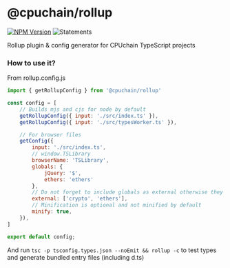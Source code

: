 # @cpuchain/rollup

[![NPM Version](https://img.shields.io/npm/v/@cpuchain/rollup)](https://www.npmjs.com/package/@cpuchain/rollup) ![Statements](https://img.shields.io/badge/statements-70.87%25-brightgreen.svg?style=flat)

Rollup plugin & config generator for CPUchain TypeScript projects

### How to use it?

From rollup.config.js

```js
import { getRollupConfig } from '@cpuchain/rollup'

const config = [
    // Builds mjs and cjs for node by default
    getRollupConfig({ input: './src/index.ts' }),
    getRollupConfig({ input: './src/typesWorker.ts' }),

    // For browser files
    getConfig({
        input: './src/index.ts',
        // window.TSLibrary
        browserName: 'TSLibrary',
        globals: {
            jQuery: '$',
            ethers: 'ethers'
        },
        // Do not forget to include globals as external otherwise they will be bundled
        external: ['crypto', 'ethers'],
        // Minification is optional and not minified by default
        minify: true,
    }),
]

export default config;
```

And run `tsc -p tsconfig.types.json --noEmit && rollup -c` to test types and generate bundled entry files (including d.ts)
